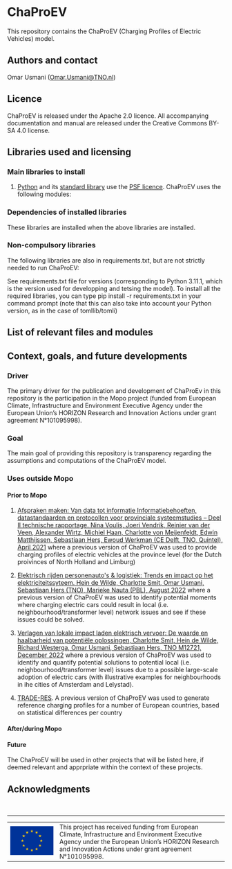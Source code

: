 # **ChaProEV**




This repository contains the ChaProEV (Charging Profiles of Electric Vehicles)
model.

## Authors and contact
Omar Usmani (Omar.Usmani@TNO.nl)


## Licence

ChaProEV is released under the Apache 2.0 licence.
All accompanying documentation and manual are released under the 
Creative Commons BY-SA 4.0 license.

## Libraries used and licensing

### Main libraries to install
1. [Python](https://www.python.org/) and its 
    [standard library](https://docs.python.org/3/library/) use the 
    [PSF licence](https://docs.python.org/3/license.html). ChaProEV uses the
    following modules:


### Dependencies of installed libraries
These libraries are installed when the above libraries are installed.



### Non-compulsory libraries
The following libraries are also in requirements.txt, but are not strictly
needed to run ChaProEV:


See requirements.txt file for versions (corresponding to Python 3.11.1, which
is the version used for developping and tetsing the model). 
To install all the required libraries, you can type
pip install -r requirements.txt
in your command prompt (note that this can also take into account 
your Python version, as in the case of tomllib/tomli)

## **List of relevant files and modules**




## **Context, goals, and future developments**

### **Driver**
The primary driver for the publication and development of ChaProEv in this
repository is the participation in the Mopo project (funded from 
European Climate, 
Infrastructure and Environment Executive Agency under the European Union’s 
HORIZON Research and Innovation Actions under grant agreement N°101095998).

### **Goal**
The main goal of providing this repository is transparency regarding the 
assumptions and computations of the ChaProEV model.

### **Uses outside Mopo**

#### **Prior to Mopo**

1. [Afspraken maken: 
Van data tot 
informatie
Informatiebehoeften, datastandaarden en 
protocollen voor provinciale 
systeemstudies – Deel II technische 
rapportage. Nina Voulis, Joeri Vendrik, Reinier van der Veen, Alexander Wirtz, Michiel Haan, Charlotte von Meijenfeldt, 
Edwin Matthijssen, Sebastiaan Hers, Ewoud Werkman (CE Delft, TNO, Quintel), April 2021](https://www.topsectorenergie.nl/sites/default/files/uploads/CE_Delft_200227_Afspraken_maken_Van_data_tot_informatie_Deel%202.pdf) where a previous version of ChaProEV was used to provide charging profiles of electric vehicles at the province level (for the Dutch proivinces of North Holland and Limburg)

2. [Elektrisch rijden personenauto's & logistiek: Trends en impact op het elektriciteitssyteem. Hein de Wilde, Charlotte Smit, Omar Usmani, Sebastiaan Hers (TNO), Marieke Nauta (PBL), August 2022](https://publications.tno.nl/publication/34640002/AVDCKb/TNO-2022-P11511.pdf) where a previous version of ChaProEV was used to identify potential moments where charging electric cars could result in local (i.e. neighbourhood/transformer level) network issues and see if these issues could be solved.

3. [Verlagen van lokale impact laden elektrisch vervoer: De waarde en haalbarheid van potentiële oplossingen, Charlotte Smit, Hein de Wilde, Richard Westerga, Omar Usmani, Sebastiaan Hers, TNO M12721, December 2022](https://energy.nl/wp-content/uploads/kip-local-impact-ev-charging-final-1.2.pdf) where a previous version of ChaProEV was used to identify and quantify potential solutions to potential local (i.e. neighbourhood/transformer level) issues due to a possible large-scale adoption of electric cars (with illustrative examples for neighbourhoods in ihe cities of Amsterdam and Lelystad).

4. [TRADE-RES](https://traderes.eu/). A previous version of ChaProEV was used to generate reference charging profiles for a number of European countries, based on statistical differences per country



#### **After/during Mopo**


#### **Future**
The ChaProEV will be used in other projects that will be listed here, if deemed
relevant and apprpriate within the context of these projects.



## Acknowledgments
&nbsp;
<hr>
<center>
<table width=500px frame="none">
<tr>
<td valign="middle" width=100px>
<img src=eu-emblem-low-res.jpg alt="EU emblem" width=100%></td>
<td valign="middle">This project has received funding from European Climate, 
Infrastructure and Environment Executive Agency under the European Union’s 
HORIZON Research and Innovation Actions under grant agreement N°101095998.</td>
<tr>
</table>
</center>